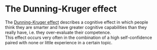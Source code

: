 # The Dunning-Kruger effect

The [Dunning-Kruger effect](https://en.wikipedia.org/wiki/Dunning%E2%80%93Kruger_effect) describes a cognitive effect in which people 
think they are smarter and have greater cognitive capabilities than they really have, i.e. they over-evaluate their competence.  
This effect occurs very often in the combination of a high self-confidence paired with none or little experience in a certain topic.
